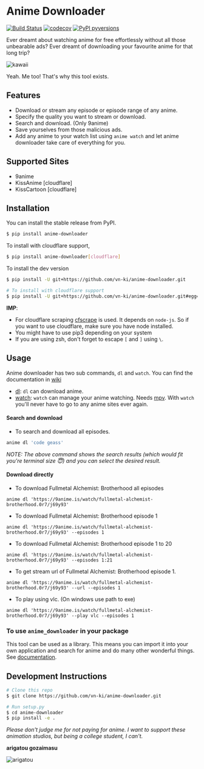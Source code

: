 # Anime Downloader

[![Build Status](https://travis-ci.com/vn-ki/anime-downloader.svg?branch=master)](https://travis-ci.com/vn-ki/anime-downloader)
[![codecov](https://codecov.io/gh/vn-ki/anime-downloader/branch/master/graph/badge.svg)](https://codecov.io/gh/vn-ki/anime-downloader)
[![PyPI pyversions](https://img.shields.io/badge/python-3.3%2B-blue.svg)](https://pypi.org/project/anime-downloader/)


Ever dreamt about watching anime for free effortlessly without all those unbearable ads? Ever dreamt of downloading your favourite anime for that long trip?

![kawaii](https://media.giphy.com/media/f0yOYF0EtwSVa/giphy.gif)

Yeah. Me too! That's why this tool exists.

## Features

- Download or stream any episode or episode range of any anime.
- Specify the quality you want to stream or download.
- Search and download. (Only 9anime)
- Save yourselves from those malicious ads.
- Add any anime to your watch list using `anime watch` and let anime downloader take care of everything for you.

## Supported Sites

- 9anime
- KissAnime [cloudflare]
- KissCartoon [cloudflare]

## Installation

You can install the stable release from PyPI.
```bash
$ pip install anime-downloader
```

To install with cloudflare support,
```bash
$ pip install anime-downloader[cloudflare]
```

To install the dev version
```bash
$ pip install -U git+https://github.com/vn-ki/anime-downloader.git

# To install with cloudflare support
$ pip install -U git+https://github.com/vn-ki/anime-downloader.git#egg=anime-downloader[cloudflare]
```

**IMP**:
- For cloudflare scraping [cfscrape](https://github.com/Anorov/cloudflare-scrape) is used. It depends on `node-js`. So if you want to use cloudflare, make sure you have node installed.
- You might have to use pip3 depending on your system
- If you are using zsh, don't forget to escape `[` and `]` using `\`.

## Usage

Anime downloader has two sub commands, `dl` and `watch`. You can find the documentation in [wiki](https://github.com/vn-ki/anime-downloader/wiki)

- [dl](https://github.com/vn-ki/anime-downloader/wiki/dl-command): `dl` can download anime.
- [watch](https://github.com/vn-ki/anime-downloader/wiki/watch-command): `watch` can manage your anime watching. Needs [mpv](https://mpv.io). With `watch` you'll never have to go to any anime sites ever again.

#### Search and download

- To search and download all episodes.
```bash
anime dl 'code geass'
```
*NOTE: The above command shows the search results (which would fit you're terminal size :innocent:) and you can select the desired result.*

#### Download directly
- To download Fullmetal Alchemist: Brotherhood all episodes
```
anime dl 'https://9anime.is/watch/fullmetal-alchemist-brotherhood.0r7/j69y93'
```

- To download Fullmetal Alchemist: Brotherhood episode 1
```
anime dl 'https://9anime.is/watch/fullmetal-alchemist-brotherhood.0r7/j69y93' --episodes 1
```

- To download Fullmetal Alchemist: Brotherhood episode 1 to 20
```
anime dl 'https://9anime.is/watch/fullmetal-alchemist-brotherhood.0r7/j69y93' --episodes 1:21
```

- To get stream url of Fullmetal Alchemist: Brotherhood episode 1.
```
anime dl 'https://9anime.is/watch/fullmetal-alchemist-brotherhood.0r7/j69y93' --url --episodes 1
```

- To play using vlc. (On windows use path to exe)
```
anime dl 'https://9anime.is/watch/fullmetal-alchemist-brotherhood.0r7/j69y93' --play vlc --episodes 1
```

### To use `anime_downloader` in your package

This tool can be used as a library. This means you can import it into your own application and search for anime and do many other wonderful things.
See [documentation](https://github.com/vn-ki/anime-downloader/blob/master/package_usage.md).

## Development Instructions

``` bash
# Clone this repo
$ git clone https://github.com/vn-ki/anime-downloader.git

# Run setup.py
$ cd anime-downloader
$ pip install -e .
```

*Please don't judge me for not paying for anime. I want to support these animation studios, but being a college student, I can't.*

**arigatou gozaimasu**

![arigatou](https://media.giphy.com/media/VUC9YdLSnKuJy/giphy.gif)
